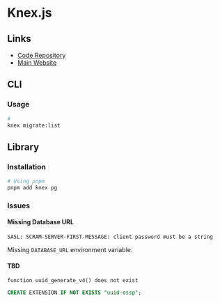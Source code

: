 # Knex.js

## Links

- [Code Repository](https://github.com/knex/knex)
- [Main Website](https://knexjs.org)

## CLI

### Usage

```sh
#
knex migrate:list
```

<!--
knex migrate:make
knex migrate:latest
knex migrate:rollback
-->

## Library

### Installation

```sh
# Using pnpm
pnpm add knex pg
```

### Issues

#### Missing Database URL

```log
SASL: SCRAM-SERVER-FIRST-MESSAGE: client password must be a string
```

Missing `DATABASE_URL` environment variable.

#### TBD

```log
function uuid_generate_v4() does not exist
```

```sql
CREATE EXTENSION IF NOT EXISTS "uuid-ossp";
```
